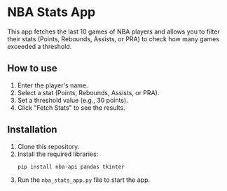 # NBA Stats App

This app fetches the last 10 games of NBA players and allows you to filter their stats (Points, Rebounds, Assists, or PRA) to check how many games exceeded a threshold.

## How to use
1. Enter the player's name.
2. Select a stat (Points, Rebounds, Assists, or PRA).
3. Set a threshold value (e.g., 30 points).
4. Click "Fetch Stats" to see the results.

## Installation
1. Clone this repository.
2. Install the required libraries:
   ```
   pip install nba-api pandas tkinter
   ```
3. Run the `nba_stats_app.py` file to start the app.

